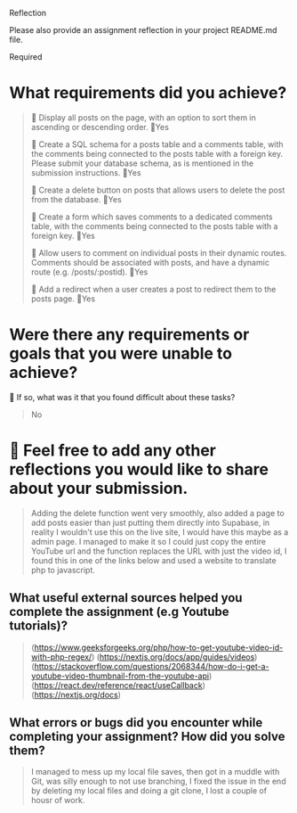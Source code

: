 Reflection

Please also provide an assignment reflection in your project README.md file.

Required

# What requirements did you achieve?

> 🎯 Display all posts on the page, with an option to sort them in ascending or descending order. 🎯Yes
>
> 🎯 Create a SQL schema for a posts table and a comments table, with the comments being connected to the posts table with a foreign key. Please submit your database schema, as is mentioned in the submission instructions. 🎯Yes
>
> 🎯 Create a delete button on posts that allows users to delete the post from the database. 🎯Yes
>
> 🎯 Create a form which saves comments to a dedicated comments table, with the comments being connected to the posts table with a foreign key. 🎯Yes
>
> 🎯 Allow users to comment on individual posts in their dynamic routes. Comments should be associated with posts, and have a dynamic route (e.g. /posts/:postid). 🎯Yes
>
> 🎯 Add a redirect when a user creates a post to redirect them to the posts page. 🎯Yes

# Were there any requirements or goals that you were unable to achieve?

🎯 If so, what was it that you found difficult about these tasks?

> No

# 🏹 Feel free to add any other reflections you would like to share about your submission.

> Adding the delete function went very smoothly, also added a page to add posts easier than just putting them directly into Supabase, in reality I wouldn't use this on the live site, I would have this maybe as a admin page. I managed to make it so I could just copy the entire YouTube url and the function replaces the URL with just the video id, I found this in one of the links below and used a website to translate php to javascript.

## What useful external sources helped you complete the assignment (e.g Youtube tutorials)?

> (https://www.geeksforgeeks.org/php/how-to-get-youtube-video-id-with-php-regex/)
> (https://nextjs.org/docs/app/guides/videos)
> (https://stackoverflow.com/questions/2068344/how-do-i-get-a-youtube-video-thumbnail-from-the-youtube-api)
> (https://react.dev/reference/react/useCallback)
> (https://nextjs.org/docs)

## What errors or bugs did you encounter while completing your assignment? How did you solve them?

> I managed to mess up my local file saves, then got in a muddle with Git, was silly enough to not use branching, I fixed the issue in the end by deleting my local files and doing a git clone, I lost a couple of housr of work.
